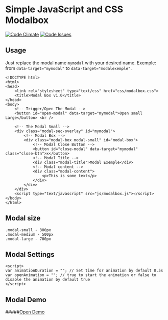 # Simple JavaScript and CSS Modalbox

[![Code Climate](https://codeclimate.com/repos/57aef19d77cc124707002c2e/badges/9f86191f5a4dadcdee0b/gpa.svg)](https://codeclimate.com/repos/57aef19d77cc124707002c2e/feed) [![Code Issues](https://www.quantifiedcode.com/api/v1/project/5aa10e6a71bb479c9719fd56cfa8c2c7/badge.svg)](https://www.quantifiedcode.com/app/project/5aa10e6a71bb479c9719fd56cfa8c2c7)

## Usage

Just replace the modal name ```mymodal``` with your desired name.
Exemple: from ``` data-target="mymodal" ``` to ``` data-target="modalexemple" ```.

```
<!DOCTYPE html>
<html>
<head>
    <link rel="stylesheet" type="text/css" href="css/modalbox.css">
    <title>Modal Box v1.0</title>
</head>
<body>
    <!-- Trigger/Open The Modal -->
    <button id="open-modal" data-target="mymodal">Open small Large</button> <br />

    <!-- The Modal Small -->
    <div class="modal-sec-overlay" id="mymodal">
        <!-- Modal Box -->
        <div class="modal-box modal-small" id="modal-box">
            <!-- Modal Close Button --> 
            <button id="close-modal" data-target="mymodal" class="close-btn">x</button>
            <!-- Modal Title -->
            <div class="modal-title">Modal Exemple</div>
            <!-- Modal content -->
            <div class="modal-content">
                <p>This is some text</p>
            </div>
        </div>
    </div>
    <script type="text/javascript" src="js/modalbox.js"></script>
</body>
</html>

```
## Modal size 
```
.modal-small - 300px
.modal-medium - 500px
.modal-large - 700px

```

## Modal Settings
```
<script>
var animationDuration = ""; // Set time for animation by default 0.5s
var openAnimation = ""; // true to start the animation or false to disable the animation by default true
</script>

```


## Modal Demo
#####[Open Demo](http://demo.dev-cristian.tk/javascript/modalbox/)
